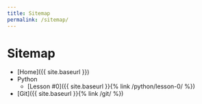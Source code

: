 ```yaml
---
title: Sitemap
permalink: /sitemap/
---
```


# Sitemap
- [Home]({{ site.baseurl }})
- Python
  -  [Lesson #0]({{ site.baseurl }}{% link /python/lesson-0/ %})
-  [Git]({{ site.baseurl }}{% link /git/ %})
